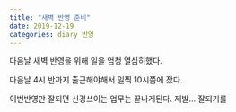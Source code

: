 ```yaml
---
title: "새벽 반영 준비"
date: 2019-12-19
categories: diary 반영
---
```

다음날 새벽 반영을 위해 일을 엄청 열심히했다.

다음날 4시 반까지 출근해야해서 일찍 10시쯤에 잤다.

이번반영만 잘되면 신경쓰이는 업무는 끝나게된다. 제발... 잘되기를
